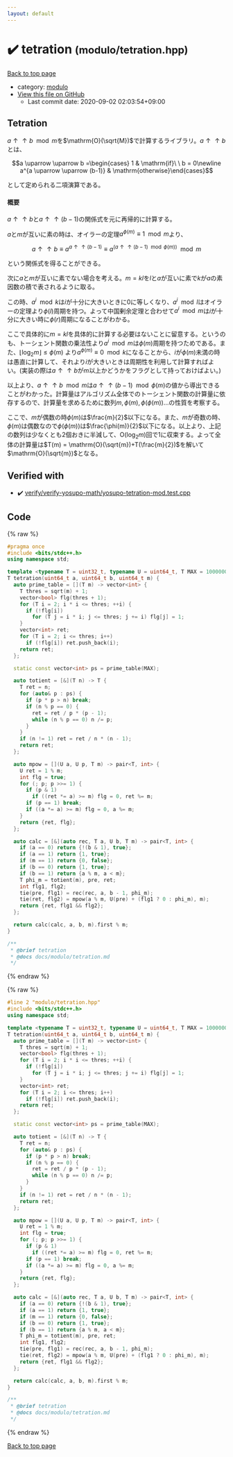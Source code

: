 ```yaml
---
layout: default
---
```


<!-- mathjax config similar to math.stackexchange -->
<script type="text/javascript" async
  src="https://cdnjs.cloudflare.com/ajax/libs/mathjax/2.7.5/MathJax.js?config=TeX-MML-AM_CHTML">
</script>
<script type="text/x-mathjax-config">
  MathJax.Hub.Config({
    TeX: { equationNumbers: { autoNumber: "AMS" }},
    tex2jax: {
      inlineMath: [ ['$','$'] ],
      processEscapes: true
    },
    "HTML-CSS": { matchFontHeight: false },
    displayAlign: "left",
    displayIndent: "2em"
  });
</script>

<script type="text/javascript" src="https://cdnjs.cloudflare.com/ajax/libs/jquery/3.4.1/jquery.min.js"></script>
<script src="https://cdn.jsdelivr.net/npm/jquery-balloon-js@1.1.2/jquery.balloon.min.js" integrity="sha256-ZEYs9VrgAeNuPvs15E39OsyOJaIkXEEt10fzxJ20+2I=" crossorigin="anonymous"></script>
<script type="text/javascript" src="../../assets/js/copy-button.js"></script>
<link rel="stylesheet" href="../../assets/css/copy-button.css" />


# :heavy_check_mark: tetration <small>(modulo/tetration.hpp)</small>

<a href="../../index.html">Back to top page</a>

* category: <a href="../../index.html#5dcb4a1ea5a35da52691d50c8313c333">modulo</a>
* <a href="{{ site.github.repository_url }}/blob/master/modulo/tetration.hpp">View this file on GitHub</a>
    - Last commit date: 2020-09-02 02:03:54+09:00




## Tetration

$a \uparrow \uparrow b \mod m$を$\mathrm{O}(\sqrt{M})$で計算するライブラリ。$a \uparrow \uparrow b$とは、

$$a \uparrow \uparrow b =\begin{cases} 1 & \mathrm{if}\ \ b = 0\newline a^{a \uparrow \uparrow (b-1)} & \mathrm{otherwise}\end{cases}$$

として定められる二項演算である。

#### 概要

$a\uparrow \uparrow b$と$a\uparrow \uparrow (b-1)$の関係式を元に再帰的に計算する。

$a$と$m$が互いに素の時は、オイラーの定理$a ^ {\phi(m)}\equiv 1 \mod m$より、

$$a \uparrow \uparrow b \equiv a^{a \uparrow \uparrow (b-1)} \equiv a^{(a \uparrow \uparrow (b-1) \mod \phi(m))} \mod m$$

という関係式を得ることができる。

次に$a$と$m$が互いに素でない場合を考える。$m=kl$を$l$と$a$が互いに素で$k$が$a$の素因数の積で表されるように取る。

この時、$a^i \mod k$は$i$が十分に大きいときに$0$に等しくなり、$a^i \mod l$はオイラーの定理より$\phi(l)$周期を持つ。よって中国剰余定理と合わせて$a^i \mod m$は$i$が十分に大きい時に$\phi(r)$周期になることがわかる。

ここで具体的に$m=kl$を具体的に計算する必要はないことに留意する。というのも、トーシェント関数の乗法性より$a^i \mod m$は$\phi(m)$周期を持つためである。また、$\lfloor\log_2 m\rfloor \leq \phi(m)$ より$a^{\phi(m)} \equiv 0 \mod k$になることから、$i$が$\phi(m)$未満の時は愚直に計算して、それより$i$が大きいときは周期性を利用して計算すればよい。(実装の際は$a\uparrow \uparrow b$が$m$以上かどうかをフラグとして持っておけばよい。)

以上より、$a\uparrow \uparrow b \mod m$は$a\uparrow \uparrow (b-1) \mod \phi(m)$の値から導出できることがわかった。計算量はアルゴリズム全体でのトーシェント関数の計算量に依存するので、計算量を求めるために数列$m,\phi(m),\phi(\phi(m))\ldots$の性質を考察する。

ここで、$m$が偶数の時$\phi(m)$は$\frac{m}{2}$以下になる。また、$m$が奇数の時、$\phi(m)$は偶数なので$\phi(\phi(m))$は$\frac{\phi(m)}{2}$以下になる。以上より、上記の数列は少なくとも$2$個おきに半減して、$\mathrm{O}(\log_2 m)$回で$1$に収束する。よって全体の計算量は$T(m) = \mathrm{O}(\sqrt{m})+T(\frac{m}{2})$を解いて$\mathrm{O}(\sqrt{m})$となる。


## Verified with

* :heavy_check_mark: <a href="../../verify/verify/verify-yosupo-math/yosupo-tetration-mod.test.cpp.html">verify/verify-yosupo-math/yosupo-tetration-mod.test.cpp</a>


## Code

<a id="unbundled"></a>
{% raw %}
```cpp
#pragma once
#include <bits/stdc++.h>
using namespace std;

template <typename T = uint32_t, typename U = uint64_t, T MAX = 1000000000>
T tetration(uint64_t a, uint64_t b, uint64_t m) {
  auto prime_table = [](T m) -> vector<int> {
    T thres = sqrt(m) + 1;
    vector<bool> flg(thres + 1);
    for (T i = 2; i * i <= thres; ++i) {
      if (!flg[i])
        for (T j = i * i; j <= thres; j += i) flg[j] = 1;
    }
    vector<int> ret;
    for (T i = 2; i <= thres; i++)
      if (!flg[i]) ret.push_back(i);
    return ret;
  };

  static const vector<int> ps = prime_table(MAX);

  auto totient = [&](T n) -> T {
    T ret = n;
    for (auto& p : ps) {
      if (p * p > n) break;
      if (n % p == 0) {
        ret = ret / p * (p - 1);
        while (n % p == 0) n /= p;
      }
    }
    if (n != 1) ret = ret / n * (n - 1);
    return ret;
  };

  auto mpow = [](U a, U p, T m) -> pair<T, int> {
    U ret = 1 % m;
    int flg = true;
    for (; p; p >>= 1) {
      if (p & 1)
        if ((ret *= a) >= m) flg = 0, ret %= m;
      if (p == 1) break;
      if ((a *= a) >= m) flg = 0, a %= m;
    }
    return {ret, flg};
  };

  auto calc = [&](auto rec, T a, U b, T m) -> pair<T, int> {
    if (a == 0) return {!(b & 1), true};
    if (a == 1) return {1, true};
    if (m == 1) return {0, false};
    if (b == 0) return {1, true};
    if (b == 1) return {a % m, a < m};
    T phi_m = totient(m), pre, ret;
    int flg1, flg2;
    tie(pre, flg1) = rec(rec, a, b - 1, phi_m);
    tie(ret, flg2) = mpow(a % m, U(pre) + (flg1 ? 0 : phi_m), m);
    return {ret, flg1 && flg2};
  };

  return calc(calc, a, b, m).first % m;
}

/**
 * @brief tetration
 * @docs docs/modulo/tetration.md
 */

```
{% endraw %}

<a id="bundled"></a>
{% raw %}
```cpp
#line 2 "modulo/tetration.hpp"
#include <bits/stdc++.h>
using namespace std;

template <typename T = uint32_t, typename U = uint64_t, T MAX = 1000000000>
T tetration(uint64_t a, uint64_t b, uint64_t m) {
  auto prime_table = [](T m) -> vector<int> {
    T thres = sqrt(m) + 1;
    vector<bool> flg(thres + 1);
    for (T i = 2; i * i <= thres; ++i) {
      if (!flg[i])
        for (T j = i * i; j <= thres; j += i) flg[j] = 1;
    }
    vector<int> ret;
    for (T i = 2; i <= thres; i++)
      if (!flg[i]) ret.push_back(i);
    return ret;
  };

  static const vector<int> ps = prime_table(MAX);

  auto totient = [&](T n) -> T {
    T ret = n;
    for (auto& p : ps) {
      if (p * p > n) break;
      if (n % p == 0) {
        ret = ret / p * (p - 1);
        while (n % p == 0) n /= p;
      }
    }
    if (n != 1) ret = ret / n * (n - 1);
    return ret;
  };

  auto mpow = [](U a, U p, T m) -> pair<T, int> {
    U ret = 1 % m;
    int flg = true;
    for (; p; p >>= 1) {
      if (p & 1)
        if ((ret *= a) >= m) flg = 0, ret %= m;
      if (p == 1) break;
      if ((a *= a) >= m) flg = 0, a %= m;
    }
    return {ret, flg};
  };

  auto calc = [&](auto rec, T a, U b, T m) -> pair<T, int> {
    if (a == 0) return {!(b & 1), true};
    if (a == 1) return {1, true};
    if (m == 1) return {0, false};
    if (b == 0) return {1, true};
    if (b == 1) return {a % m, a < m};
    T phi_m = totient(m), pre, ret;
    int flg1, flg2;
    tie(pre, flg1) = rec(rec, a, b - 1, phi_m);
    tie(ret, flg2) = mpow(a % m, U(pre) + (flg1 ? 0 : phi_m), m);
    return {ret, flg1 && flg2};
  };

  return calc(calc, a, b, m).first % m;
}

/**
 * @brief tetration
 * @docs docs/modulo/tetration.md
 */

```
{% endraw %}

<a href="../../index.html">Back to top page</a>

